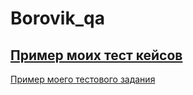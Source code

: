 # Borovik_qa
[Пример моих тест кейсов](https://docs.google.com/spreadsheets/d/1VQbXrhnPoXrWROB0iEvWNaDtfAGM0JHWOBiJwCUidtQ/edit?usp=sharing)
 ---
[Пример моего тестового задания](https://docs.google.com/spreadsheets/d/16vKCpewqpjFTVW7G70f0C05FyluKOCLz5HwW3rV0AY4/edit?usp=sharing)